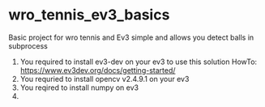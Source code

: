 # wro_tennis_ev3_basics
Basic project for wro tennis and Ev3 simple and allows you detect balls in subprocess

1. You required to install ev3-dev on your ev3 to use this solution HowTo: https://www.ev3dev.org/docs/getting-started/
2. You requried to install opencv v2.4.9.1 on your ev3
3. You reqired to install numpy on ev3
4. 

